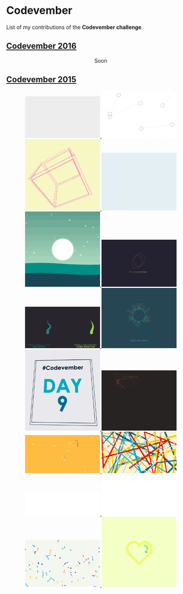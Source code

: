 # Codevember

List of my contributions of the **Codevember challenge**.

## [Codevember 2016](http://codevember.xyz/)

<p align="center">
  Soon
</p>

## [Codevember 2015](http://codevember2015.tumblr.com/)

<p align="center">
  <a href="http://codepen.io/Jeremboo/full/rOKgzj">
    <img alt="Day1 - Gradien effect on text" src="https://github.com/Jeremboo/codevember/blob/master/2015/00_gifs/codevember01.gif?raw=true" width="200">
  </a>

  <a href="http://codepen.io/Jeremboo/full/AKeLF">
    <img alt="Day2 - Cloud of Linked Particles" src="https://github.com/Jeremboo/codevember/blob/master/2015/00_gifs/codevember02.gif?raw=true" width="200">
  </a>

  <a href="http://codepen.io/Jeremboo/full/wKxzzP">
    <img alt="Day3 - Cube 3D only in CSS" src="https://github.com/Jeremboo/codevember/blob/master/2015/00_gifs/codevember03.gif?raw=true" width="200">
  </a>

  <a href="http://codepen.io/Jeremboo/full/GpXpPJ">
    <img alt="Day4 - Orchid in 3D with Three.js" src="https://github.com/Jeremboo/codevember/blob/master/2015/00_gifs/codevember04.gif?raw=true" width="200">
  </a>

  <a href="http://codepen.io/Jeremboo/full/WQKzeQ">
    <img alt="Day5 - Moon landscape with canvas" src="https://github.com/Jeremboo/codevember/blob/master/2015/00_gifs/codevember05.gif?raw=true" width="200">
  </a>

  <a href="http://codepen.io/Jeremboo/full/pjOKVz">
    <img alt="Day6 - Loader animation" src="https://github.com/Jeremboo/codevember/blob/master/2015/00_gifs/codevember06.gif?raw=true" width="200">  
  </a>

  <a href="http://codepen.io/Jeremboo/full/XmxNXv">
    <img alt="Day7 - Two ways for drawing a particle trail" src="https://github.com/Jeremboo/codevember/blob/master/2015/00_gifs/codevember07.gif?raw=true" width="200">
  </a>

  <a href="http://codepen.io/Jeremboo/full/KdGaLW">
    <img alt="Day8 - Flexible flowers on earth" src="https://github.com/Jeremboo/codevember/blob/master/2015/00_gifs/codevember08.gif?raw=true" width="200">  
  </a>

  <a href="http://codepen.io/Jeremboo/full/OyBaLa">
    <img alt="Day9 - CSS 3D card moved by mobile accelerometer" src="https://github.com/Jeremboo/codevember/blob/master/2015/00_gifs/codevember09.gif?raw=true" width="200">
  </a>

  <a href="http://codepen.io/Jeremboo/full/lFHvL">
    <img alt="Day10 - Flock of Particles" src="https://github.com/Jeremboo/codevember/blob/master/2015/00_gifs/codevember10.gif?raw=true" width="200">  
  </a>

  <a href="http://codepen.io/Jeremboo/full/LpXNRp">
    <img alt="Day11 - Line who navigates in each random points " src="https://github.com/Jeremboo/codevember/blob/master/2015/00_gifs/codevember11.gif?raw=true" width="200">
  </a>

  <a href="http://codepen.io/Jeremboo/full/LpXNRp">
    <img alt="Day12 - Scribble, Scrawl, Doodle...." src="https://github.com/Jeremboo/codevember/blob/master/2015/00_gifs/codevember12.gif?raw=true"   width="200">  
  </a>

  <a href="http://codepen.io/Jeremboo/full/JYwNRQ">
    <img alt="Day13 - Appearance of a Title" src="https://github.com/Jeremboo/codevember/blob/master/2015/00_gifs/codevember13.gif?raw=true" width="200">  
  </a>

  <a href="http://codepen.io/Jeremboo/full/XmGJdj">
    <img alt="Day19 - Appearance of a Footer" src="https://github.com/Jeremboo/codevember/blob/master/2015/00_gifs/codevember19.gif?raw=true" width="200">  
  </a>

  <a href="http://codepen.io/Jeremboo/full/avKJBO">
    <img alt="Day27 - Particles with streaks" src="https://github.com/Jeremboo/codevember/blob/master/2015/00_gifs/codevember27.gif?raw=true" width="200">  
  </a>

  <a href="http://codepen.io/Jeremboo/full/RWddjK">
    <img alt="Day30 - Test the motion libraries mo.js and vivus.js" src="https://github.com/Jeremboo/codevember/blob/master/2015/00_gifs/codevember30.gif?raw=true" width="200">
  </a>
</p>
